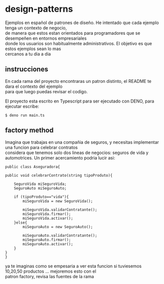 # design-patterns
Ejemplos en español de patrones de diseño. He intentado que cada ejemplo tenga un contexto de negocio,  
de manera que estos estan orientados para programadores que se desempeñen en entornos empresariales  
donde los usuarios son habitualmente administrativos. El objetivo es que estos ejemplos sean lo mas   
cercanos a tu dia a dia 

## instrucciones

En cada rama del proyecto encontraras un patron distinto, el README te dara el contexto del ejemplo  
para que luego puedas revisar el codigo. 

El proyecto esta escrito en Typescript para ser ejecutado con DENO, para ejecutar escribe:  

```
$ deno run main.ts
```

## factory method

Imagina que trabajas en una compañia de seguros, y necesitas implementar una funcion para celebrar contratos  
considera que tenemos solo dos lineas de negocios: seguros de vida y automotrices. Un primer acercamiento podria lucir asi:

```
public class Aseguradora{

public void celebrarContrato(string tipoProduto){
    
    SeguroVida miSeguroVida;
    SeguroAuto miSeguroAuto;

    if (tipoProduto=="vida"){
        miSeguroVida = new SeguroVida();

        miSeguroVida.validarContratante();
        miSeguroVida.firmar();
        miSeguroVida.activar();
    }else{
        miSeguroAuto = new SeguroAuto();

        miSeguroAuto.validarContratante();
        miSeguroAuto.firmar();
        miSeguroAuto.activar();
    }
}
}
```

ya te imaginas como se empesaria a ver esta funcion si tuviesemos 10,20,50 productos ... mejoremos esto con el  
patron factory, revisa las fuentes de la rama
